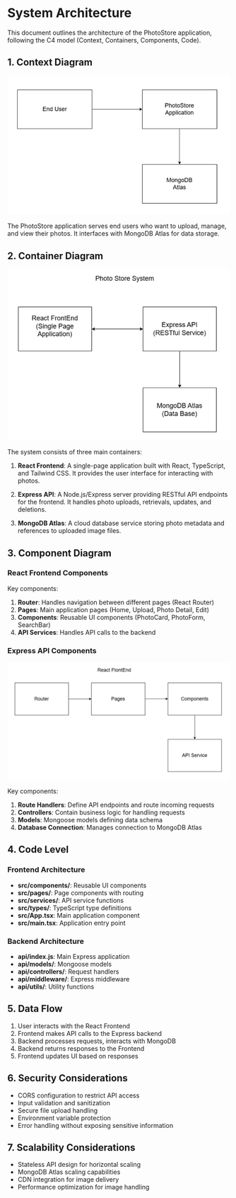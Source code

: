 # System Architecture

This document outlines the architecture of the PhotoStore application, following the C4 model (Context, Containers, Components, Code).

## 1. Context Diagram

![Context Diagram](../assets/1.png)

The PhotoStore application serves end users who want to upload, manage, and view their photos. It interfaces with MongoDB Atlas for data storage.

## 2. Container Diagram

![Container Diagram](../assets/2.PNG)

The system consists of three main containers:

1. **React Frontend**: A single-page application built with React, TypeScript, and Tailwind CSS. It provides the user interface for interacting with photos.

2. **Express API**: A Node.js/Express server providing RESTful API endpoints for the frontend. It handles photo uploads, retrievals, updates, and deletions.

3. **MongoDB Atlas**: A cloud database service storing photo metadata and references to uploaded image files.

## 3. Component Diagram

### React Frontend Components



Key components:

1. **Router**: Handles navigation between different pages (React Router)
2. **Pages**: Main application pages (Home, Upload, Photo Detail, Edit)
3. **Components**: Reusable UI components (PhotoCard, PhotoForm, SearchBar)
4. **API Services**: Handles API calls to the backend

### Express API Components

![Component Diagram](../assets/3.png)


Key components:

1. **Route Handlers**: Define API endpoints and route incoming requests
2. **Controllers**: Contain business logic for handling requests
3. **Models**: Mongoose models defining data schema
4. **Database Connection**: Manages connection to MongoDB Atlas

## 4. Code Level

### Frontend Architecture

- **src/components/**: Reusable UI components
- **src/pages/**: Page components with routing
- **src/services/**: API service functions
- **src/types/**: TypeScript type definitions
- **src/App.tsx**: Main application component
- **src/main.tsx**: Application entry point

### Backend Architecture

- **api/index.js**: Main Express application
- **api/models/**: Mongoose models
- **api/controllers/**: Request handlers
- **api/middleware/**: Express middleware
- **api/utils/**: Utility functions

## 5. Data Flow

1. User interacts with the React Frontend
2. Frontend makes API calls to the Express backend
3. Backend processes requests, interacts with MongoDB
4. Backend returns responses to the Frontend
5. Frontend updates UI based on responses

## 6. Security Considerations

- CORS configuration to restrict API access
- Input validation and sanitization
- Secure file upload handling
- Environment variable protection
- Error handling without exposing sensitive information

## 7. Scalability Considerations

- Stateless API design for horizontal scaling
- MongoDB Atlas scaling capabilities
- CDN integration for image delivery
- Performance optimization for image handling
